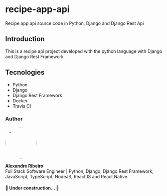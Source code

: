 # recipe-app-api

Recipe app api source code in Python, Django and Django Rest Api

## Introduction

This is a recipe api project developed with the python language with Django and Django Rest Framework

## Tecnologies

- Python
- Django
- Django Rest Framework
- Docker
- Travis CI

### Author

 <img style="border-radius: 50%;" src="https://avatars2.githubusercontent.com/u/13963392?s=460&amp;u=043f2aee52aa24fe1c04e84dfa6f94e6bb54f909&amp;v=4" width="100px;" alt=""/>
 <br />
  
<p>
<b>Alexandre Ribeiro</b><br />Full Stack Software Engineer | Python, Django, Django Rest Framework, JavaScript, TypeScript, NodeJS, ReactJS and React Native.</p>
<h4> 
🚧 Under construction... 🚧
</h4>
